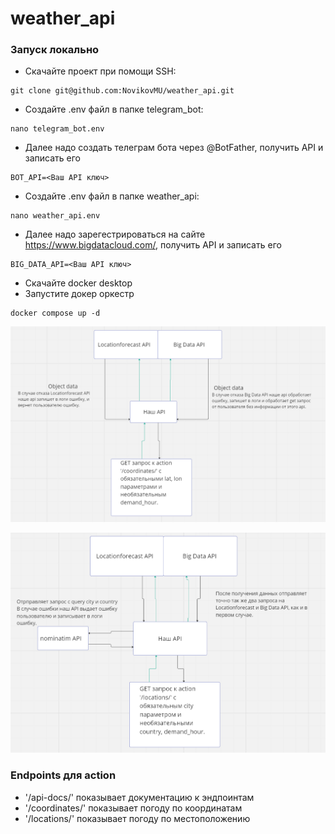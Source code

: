 # weather_api

### Запуск локально

- Скачайте проект при помощи SSH:

```text
git clone git@github.com:NovikovMU/weather_api.git
```

- Создайте .env файл в папке telegram_bot:

```text
nano telegram_bot.env
```

- Далее надо создать телеграм бота через @BotFather, 
получить API и записать его

```text
BOT_API=<Ваш API ключ>
```

- Создайте .env файл в папке weather_api:

```text
nano weather_api.env
```

- Далее надо зарегестрироваться на сайте https://www.bigdatacloud.com/, 
получить API и записать его

```text
BIG_DATA_API=<Ваш API ключ>
```

- Скачайте docker desktop
- Запустите докер оркестр 

```text
docker compose up -d
```

![План обработки при обращении к action coordinates](https://github.com/NovikovMU/weather_api/blob/main/weather_api/photo/coordinates.png)

![План обработки при обращении к action locations](https://github.com/NovikovMU/weather_api/blob/main/weather_api/photo/locations.png)

### Endpoints для action

- '/api-docs/' показывает документацию к эндпоинтам
- '/coordinates/' показывает погоду по координатам
- '/locations/' показывает погоду по местоположению
